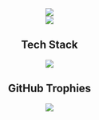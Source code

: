 <div align="center">
  <img src="https://readme-typing-svg.demolab.com?font=Poppins&weight=500&s,tailwindize=24=1000&color=F7F7F7&center=true&width=435&lines=Welcome+to+JunLovin's+GitHub!"/>
</div>

<div align="center">
  <img src="https://i.pinimg.com/originals/70/37/d4/7037d478852af21357f038fac2d2e9f6.gif",tailwind>
</di

<div align="center">
  <h2>Tech Stack</h2>
  <img src="https://skillicons.dev/icons?i=html,css,tailwind,js,ts,react,nodejs,express,postgresql"/>
</div>

<div align="center">
  <h2>GitHub Trophies</h2>
  <img src="https://github-profile-trophy.vercel.app/?username=junlovin&theme=flat"/>
</div>
